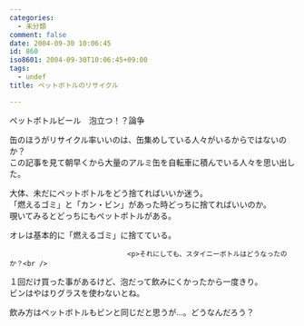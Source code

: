 ```yaml
---
categories:
  - 未分類
comment: false
date: 2004-09-30 10:06:45
id: 860
iso8601: 2004-09-30T10:06:45+09:00
tags:
  - undef
title: ペットボトルのリサイクル

---
```


<div class="entry-body">
                                 <p>ペットボトルビール　泡立つ！？論争</p>

<p>缶のほうがリサイクル率いいのは、缶集めしている人々がいるからではないのか？<br />
この記事を見て朝早くから大量のアルミ缶を自転車に積んでいる人々を思い出した。</p>

<p>大体、未だにペットボトルをどう捨てればいいか迷う。<br />
「燃えるゴミ」と「カン・ビン」があった時どっちに捨てればいいのか。<br />
覗いてみるとどっちにもペットボトルがある。</p>

<p>オレは基本的に「燃えるゴミ」に捨てている。</p>
                              
                                 <p>それにしても、スタイニーボトルはどうなったのか？<br />
１回だけ買った事があるけど、泡だって飲みにくかったから一度きり。<br />
ビンはやはりグラスを使わないとね。</p>

<p>飲み方はペットボトルもビンと同じだと思うが…。どうなんだろう？</p>
                              </div>
    	